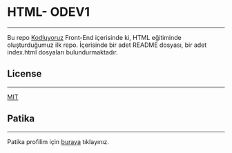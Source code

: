 <h1>HTML- ODEV1</h1>

---

Bu repo [Kodluyoruz](hptts://kodluyoruz.org) Front-End içerisinde ki, HTML eğitiminde oluşturduğumuz ilk repo. İçerisinde bir adet README dosyası, bir adet index.html dosyaları bulundurmaktadır.

<h2>License</h2>

---

[MIT](https://opensource.org/license/mit/)

<H2>Patika</h2>

---

Patika profilim için [buraya](https://app.patika.dev/bugratem) tıklayınız.